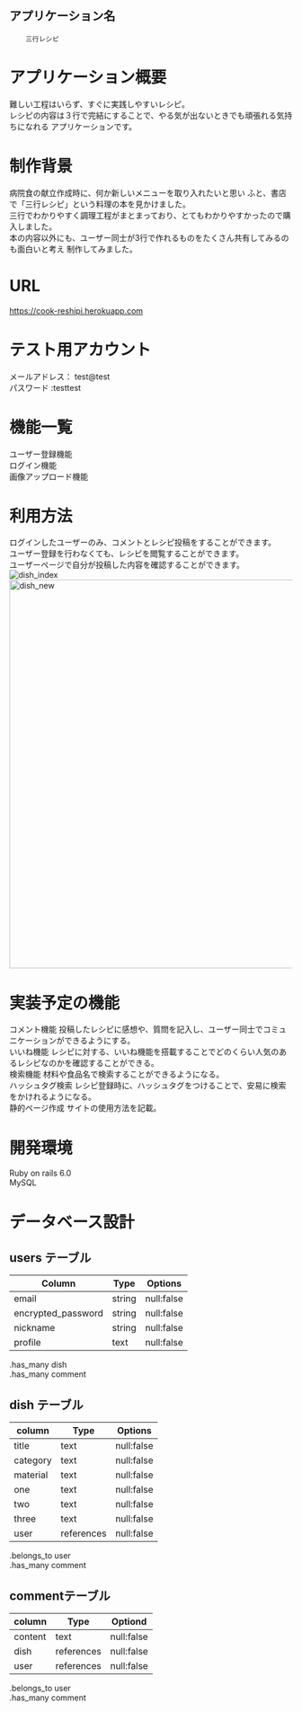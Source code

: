 

## アプリケーション名

        三行レシピ
        


# アプリケーション概要 
難しい工程はいらず、すぐに実践しやすいレシピ。  
レシピの内容は３行で完結にすることで、やる気が出ないときでも頑張れる気持ちになれる
アプリケーションです。

# 制作背景
病院食の献立作成時に、何か新しいメニューを取り入れたいと思い
ふと、書店で「三行レシピ」という料理の本を見かけました。  
三行でわかりやすく調理工程がまとまっており、とてもわかりやすかったので購入しました。  
本の内容以外にも、ユーザー同士が3行で作れるものをたくさん共有してみるのも面白いと考え
制作してみました。


#  URL 	
https://cook-reshipi.herokuapp.com


# テスト用アカウント	
メールアドレス： test@test  
パスワード    :testtest  

# 機能一覧
ユーザー登録機能  
ログイン機能  
画像アップロード機能  



# 利用方法	
ログインしたユーザーのみ、コメントとレシピ投稿をすることができます。  
 ユーザー登録を行わなくても、レシピを閲覧することができます。  
ユーザーページで自分が投稿した内容を確認することができます。  
 ![dish_index](https://user-images.githubusercontent.com/88422268/138323704-082d8e3f-d875-4f7a-aebf-7385ce0f9ed8.jpg)
<img width="692" alt="dish_new" src="https://user-images.githubusercontent.com/88422268/138323725-52c83149-9328-4c16-9433-409f241b5f2b.png">



# 実装予定の機能

コメント機能      投稿したレシピに感想や、質問を記入し、ユーザー同士でコミュニケーションができるようにする。  
いいね機能       レシピに対する、いいね機能を搭載することでどのくらい人気のあるレシピなのかを確認することができる。  
検索機能         材料や食品名で検索することができるようになる。  
ハッシュタグ検索  レシピ登録時に、ハッシュタグをつけることで、安易に検索をかけれるようになる。  
静的ページ作成    サイトの使用方法を記載。  

# 開発環境
Ruby on rails  6.0  
MySQL  

# データベース設計

## users テーブル
|Column             |Type     | Options   |
|-------------------|---------|-----------|
|email              |string   |null:false |
|encrypted_password |string   |null:false |
|nickname           |string   |null:false |
|profile            |text     |null:false |


.has_many  dish  
.has_many  comment  

## dish テーブル
|column   |Type       |Options    |
|---------|-----------|-----------|
|title    |text       |null:false |
|category |text       |null:false |
|material |text       |null:false |
|one      |text       |null:false |
|two      |text       |null:false |
|three    |text       |null:false |
|user     |references |null:false |


.belongs_to user  
.has_many   comment  

## commentテーブル
|column   |Type       |Optiond    |
|---------|-----------|-----------|
|content  |text       |null:false |
|dish     |references |null:false |
|user     |references |null:false |

.belongs_to user  
.has_many   comment  



